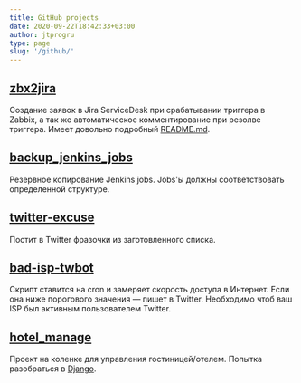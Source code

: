 ```yaml
---
title: GitHub projects
date: 2020-09-22T18:42:33+03:00
author: jtprogru
type: page
slug: '/github/'
---
```

## [zbx2jira](https://github.com/jtprogru/zbx2jira)

Создание заявок в Jira ServiceDesk при срабатывании триггера в Zabbix, а так же автоматическое комментирование при резолве триггера. Имеет довольно подробный [README.md](https://github.com/jtprogru/zbx2jira/blob/master/README.md).

## [backup_jenkins_jobs](https://github.com/jtprogru/backup_jenkins_jobs)

Резервное копирование Jenkins jobs. Jobs'ы должны соответствовать определенной структуре.

## [twitter-excuse](https://github.com/jtprogru/twitter-excuse)

Постит в Twitter фразочки из заготовленного списка.

## [bad-isp-twbot](https://github.com/jtprogru/bad-isp-twbot)

Скрипт ставится на cron и замеряет скорость доступа в Интернет. Если она ниже порогового значения &#8212; пишет в Twitter. Необходимо чтоб ваш ISP был активным пользователем Twitter.

## [hotel_manage](https://github.com/jtprogru/hotel_manage)

Проект на коленке для управления гостиницей/отелем. Попытка разобраться в [Django](https://www.djangoproject.com).
